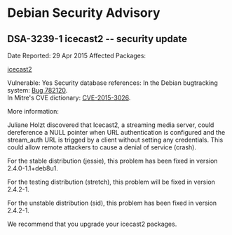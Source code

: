 
Debian Security Advisory
========================


DSA-3239-1 icecast2 -- security update
--------------------------------------



Date Reported:
29 Apr 2015
Affected Packages:

[icecast2](https://packages.debian.org/src:icecast2)

Vulnerable:
Yes
Security database references:
In the Debian bugtracking system: [Bug 782120](https://bugs.debian.org/cgi-bin/bugreport.cgi?bug=782120).  
In Mitre's CVE dictionary: [CVE-2015-3026](https://security-tracker.debian.org/tracker/CVE-2015-3026).  

More information:

Juliane Holzt discovered that Icecast2, a streaming media server, could
dereference a NULL pointer when URL authentication is configured and the
stream\_auth URL is trigged by a client without setting any credentials.
This could allow remote attackers to cause a denial of service (crash).


For the stable distribution (jessie), this problem has been fixed in
version 2.4.0-1.1+deb8u1.


For the testing distribution (stretch), this problem will be fixed in
version 2.4.2-1.


For the unstable distribution (sid), this problem has been fixed in
version 2.4.2-1.


We recommend that you upgrade your icecast2 packages.





